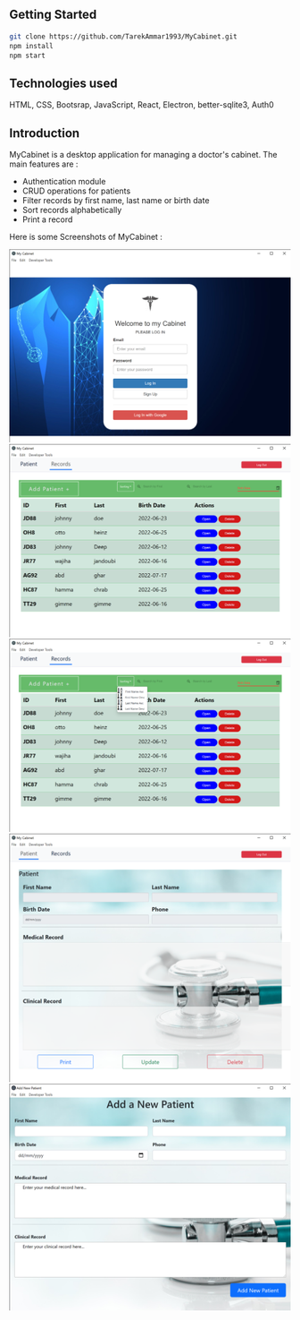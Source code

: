 

## Getting Started

```bash
git clone https://github.com/TarekAmmar1993/MyCabinet.git
npm install
npm start
```

## Technologies used
HTML, CSS, Bootsrap, JavaScript, React, Electron, better-sqlite3, Auth0

## Introduction
MyCabinet is a desktop application for managing a doctor's cabinet. The main features are :

- Authentication module
- CRUD operations for patients
- Filter records by first name, last name or birth date
- Sort records alphabetically 
- Print a record

Here is some Screenshots of MyCabinet :

![This is an image](src/images/LoginPage.png)
![This is an image](src/images/Records.png)
![This is an image](src/images/sort.png)
![This is an image](src/images/Patient.png)
![This is an image](src/images/AddNewPatient.png)


